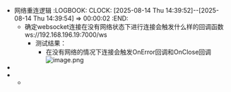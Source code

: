 - 网络重连逻辑
  :LOGBOOK:
  CLOCK: [2025-08-14 Thu 14:39:52]--[2025-08-14 Thu 14:39:54] =>  00:00:02
  :END:
	- 确定websocket连接在没有网络状态下进行连接会触发什么样的回调函数
	  ws://192.168.196.19:7000/ws
		- 测试结果：
			- 在没有网络的情况下连接会触发OnError回调和OnClose回调 ![image.png](../assets/image_1755155204629_0.png)
-
-
	-